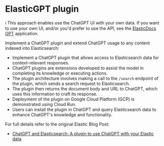 # ElasticGPT plugin

ℹ️ This approach enables use the ChatGPT UI with your own data.
If you want to use your own UI, and/or you'd prefer to use the API, see the [ElasticDocs GPT](../ElasticDocs_GPT/README.md) application.

Implement a ChatGPT plugin and extend ChatGPT usage to any content indexed into Elasticsearch:

- Implement a ChatGPT plugin that allows access to Elasticsearch data for context-relevant responses.
- ChatGPT plugins are extensions developed to assist the model in completing its knowledge or executing actions.
- The plugin architecture involves making a call to the `/search` endpoint of the plugin, which sends a search request to Elasticsearch.
- The plugin then returns the document body and URL to ChatGPT, which uses this information to craft its response.
- Deployment of the plugin on Google Cloud Platform (GCP) is demonstrated using Cloud Run.
- Users can install the plugin in ChatGPT and query Elasticsearch data to enhance ChatGPT's knowledge and functionality.

For full details refer to the original Elastic Blog Post:

- [ChatGPT and Elasticsearch: A plugin to use ChatGPT with your Elastic data](https://www.elastic.co/blog/chatgpt-elasticsearch-plugin-elastic-data)
